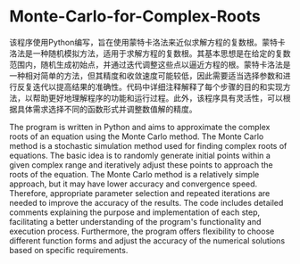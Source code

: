 # Monte-Carlo-for-Complex-Roots
该程序使用Python编写，旨在使用蒙特卡洛法来近似求解方程的复数根。蒙特卡洛法是一种随机模拟方法，适用于求解方程的复数根。其基本思想是在给定的复数范围内，随机生成初始点，并通过迭代调整这些点以逼近方程的根。蒙特卡洛法是一种相对简单的方法，但其精度和收敛速度可能较低，因此需要适当选择参数和进行反复迭代以提高结果的准确性。代码中详细注释解释了每个步骤的目的和实现方法，以帮助更好地理解程序的功能和运行过程。此外，该程序具有灵活性，可以根据具体需求选择不同的函数形式并调整数值解的精度。

The program is written in Python and aims to approximate the complex roots of an equation using the Monte Carlo method. The Monte Carlo method is a stochastic simulation method used for finding complex roots of equations. The basic idea is to randomly generate initial points within a given complex range and iteratively adjust these points to approach the roots of the equation. The Monte Carlo method is a relatively simple approach, but it may have lower accuracy and convergence speed. Therefore, appropriate parameter selection and repeated iterations are needed to improve the accuracy of the results. The code includes detailed comments explaining the purpose and implementation of each step, facilitating a better understanding of the program's functionality and execution process. Furthermore, the program offers flexibility to choose different function forms and adjust the accuracy of the numerical solutions based on specific requirements.
